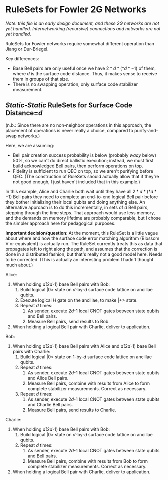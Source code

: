 # RuleSets for Fowler 2G Networks

*Note: this file is an early design document, and these 2G networks
are not yet handled.  Internetworking (recursive) connections and
networks are not yet handled.*

RuleSets for Fowler networks require somewhat different operation than
Jiang or Dur-Briegel.

Key differences:

* Base Bell pairs are only useful once we have $2*d*(*d*-1)$ of them, where $d$
  is the surface code distance. Thus, it makes sense to receive them in
  groups of that size.
* There is no swapping operation, only surface code stabilizer
  measurement.

## *Static-Static* RuleSets for Surface Code Distance=*d* ##

(n.b.: Since there are no non-neighbor operations in this approach,
the placement of operations is never really a choice, compared to
purify-and-swap networks.)

Here, we are assuming:

* Bell pair creation success probability is below (probably *waay*
  below) 50%, so we can't do direct ballistic execution; instead, we
  must first build acknowledged Bell pairs, then perform operations on
  top.
* Fidelity is sufficient to run QEC on top, so we aren't purifying
  before QEC.  (The construction of RuleSets should actually allow
  that if they're not good enough, I just haven't included that in
  this example.)

In this example, Alice and Charlie both wait until they have all
$2*d*(*d*-1)$ Bell pairs they need to complete an end-to-end logical
Bell pair before they bother initializing their local qubits and doing
anything else.  An alternative approach is to do this incrementally,
in sets of *d* Bell pairs, stepping through the time steps.  That
approach would use less memory, and the demands on memory lifetime are
probably comparable, but I chose the simpler approach here for
pedagogical purposes.

**Important decision/question**: At the moment, this RuleSet is a
  little vague about where and how the surface code error matching
  algorithm (Blossom V or equivalent) is actually run.  The RuleSet
  currently treats this as data that propagates left to right along
  the path, and assumes that the correction is done in a distributed
  fashion, but that's really not a good model here.  Needs to be
  corrected.  (This is actually an interesting problem I hadn't
  thought much about.)

Alice:

1. When holding *d*(2*d*-1) base Bell pairs with Bob:
    1. Build logical |0> state on *d*-by-*d* surface code lattice on
    ancillae qubits.
    1. Execute logical *H* gate on the ancillae, to make |+> state.
    1. Repeat *d* times:
        1. As sender, execute 2*d*-1 local CNOT gates between state
        qubits and Bell pairs.
        1. Measure Bell pairs, send results to Bob.
1. When holding a logical Bell pair with Charlie, deliver to application.

Bob:

1. When holding *d*(2*d*-1) base Bell pairs with Alice and
    *d*(2*d*-1) base Bell pairs with Charlie:
    1. Build logical |0> state on 1-by-*d* surface code lattice on
    ancillae qubits.
    1. Repeat *d* times:
        1. As sender, execute 2*d*-1 local CNOT gates between state
        qubits and Alice Bell pairs.
        1. Measure Bell pairs, combine with results from Alice to form
	complete stabilizer measurements.  Correct as necessary.
    1. Repeat *d* times:
        1. As sender, execute 2*d*-1 local CNOT gates between state
        qubits and Charlie Bell pairs.
        1. Measure Bell pairs, send results to Charlie.

Charlie:

1. When holding *d*(2*d*-1) base Bell pairs with Bob:
    1. Build logical |0> state on *d*-by-*d* surface code lattice on
    ancillae qubits.
    1. Repeat *d* times:
        1. As sender, execute 2*d*-1 local CNOT gates between state
        qubits and Bell pairs.
        1. Measure Bell pairs, combine with results from Bob to form
    complete stabilizer measurements.  Correct as necessary.
1. When holding a logical Bell pair with Charlie, deliver to application.

